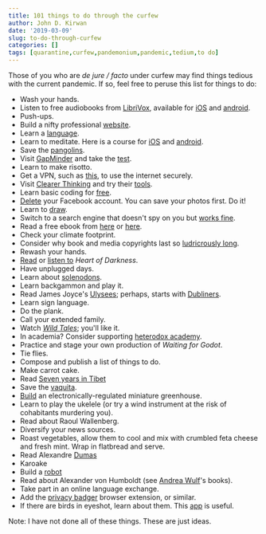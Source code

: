 ```yaml
---
title: 101 things to do through the curfew
author: John D. Kirwan
date: '2019-03-09'
slug: to-do-through-curfew
categories: []
tags: [quarantine,curfew,pandemonium,pandemic,tedium,to do]
---
```


Those of you who are *de jure / facto* under curfew may find things tedious with the current pandemic. If so, feel free to peruse this list for things to do:

- Wash your hands.
- Listen to free audiobooks from [LibriVox](https://librivox.org/search), available for [iOS](https://apps.apple.com/us/app/librivox-audio-books/id596159212) and [android](https://play.google.com/store/apps/details?id=app.librivox.android).
- Push-ups.
- Build a nifty professional [website](https://sourcethemes.com/academic/docs/).
- Learn a [language](https://www.duolingo.com/course/ga/en/Learn-Irish).
- Learn to meditate. Here is a course for [iOS](https://itunes.apple.com/us/app/waking-up-guided-meditation/id1307736395?ls=1&mt=8) and [android](https://play.google.com/store/apps/details?id=org.wakingup.android).
- Save the [pangolins](https://www.worldwildlife.org/species/pangolin).
- Visit [GapMinder](https://www.gapminder.org/) and take the [test](http://forms.gapminder.org/s3/test-2018).
- Learn to make risotto.
- Get a VPN, such as [this](https://protonvpn.com/), to use the internet securely. 
- Visit [Clearer Thinking](https://www.clearerthinking.org/) and try their [tools](https://www.clearerthinking.org/tools-and-mini-courses).
- Learn basic coding for [free](https://learntocodetogether.com/learn-python-the-hard-way-free-ebook-download/).
- [Delete](https://www.wikihow.com/Permanently-Delete-a-Facebook-Account) your Facebook account. You can save your photos first. Do it!
- Learn to [draw](https://inkscape-manuals.readthedocs.io/).
- Switch to a search engine that doesn't spy on you but [works fine](https://duckduckgo.com/).
- Read a free ebook from [here](https://www.gutenberg.org/) or [here](https://archive.org/).
- Check your climate footprint.
- Consider why book and media copyrights last so [ludricrously long](https://en.wikipedia.org/wiki/List_of_countries%27_copyright_lengths#/media/File:World_copyright_terms.svg).
- Rewash your hands.
- [Read](https://www.gutenberg.org/ebooks/526) or [listen to](https://librivox.org/heart-of-darkness-version-2-by-joseph-conrad/) *Heart of Darkness*.
- Have unplugged days.
- Learn about [solenodons](https://www.wired.com/2015/03/creature-feature-10-fun-facts-solenodon/).
- Learn backgammon and play it.
- Read James Joyce's [Ulysees](https://www.gutenberg.org/ebooks/4300); perhaps, starts with [Dubliners](https://www.gutenberg.org/ebooks/2814).
- Learn sign language.
- Do the plank.
- Call your extended family.
- Watch [*Wild Tales*](https://www.imdb.com/title/tt3011894/); you'll like it.
- In academia? Consider supporting [heterodox academy](https://heterodoxacademy.org/).
- Practice and stage your own production of *Waiting for Godot*.
- Tie flies.
- Compose and publish a list of things to do.
- Make carrot cake.
- Read [Seven years in Tibet](https://archive.org/details/in.ernet.dli.2015.148869)
- Save the [vaquita](https://www.nytimes.com/2017/02/27/science/vaquitas-dolphins-mexico-extinction.html).
- [Build](https://www.instructables.com/id/Backyard-Automated-Greenhouse/) an electronically-regulated miniature greenhouse.
- Learn to play the ukelele (or try a wind instrument at the risk of cohabitants murdering you).
- Read about Raoul Wallenberg.
- Diversify your news sources. 
- Roast vegetables, allow them to cool and mix with crumbled feta cheese and fresh mint. Wrap in flatbread and serve.
- Read Alexandre [Dumas](https://www.gutenberg.org/ebooks/search/?query=alexandre+dumas)
- Karoake
- Build a [robot](https://www.instructables.com/id/How-to-Build-a-Basic-Arduino-Robot/)
- Read about Alexander von Humboldt (see [Andrea Wulf](https://www.andreawulf.com/)'s books).
- Take part in an online language exchange.
- Add the [privacy badger](https://www.eff.org/privacybadger) browser extension, or similar.
- If there are birds in eyeshot, learn about them. This [app](https://merlin.allaboutbirds.org/) is useful.


Note: I have not done all of these things. These are just ideas.


